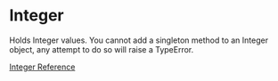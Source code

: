 # Integer

Holds Integer values.  You cannot add a singleton method to an Integer object,
any attempt to do so will raise a TypeError.

[Integer Reference](https://ruby-doc.org/core-2.5.0/Integer.html)
